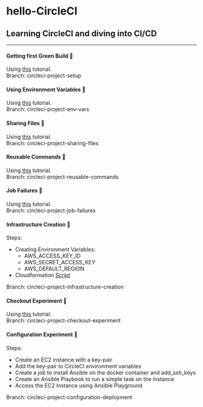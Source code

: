# hello-CircleCI

## Learning CircleCI and diving into CI/CD

---

#### Getting first Green Build  🤙

Using [this](https://circleci.com/docs/2.0/getting-started/) tutorial.\
Branch: circleci-project-setup

#### Using Environment Variables  🤙

Using [this](https://circleci.com/docs/2.0/env-vars/#setting-an-environment-variable-in-a-project) tutorial.\
Branch: circleci-project-env-vars

#### Sharing Files  🤙

Using [this](https://circleci.com/docs/2.0/configuration-reference/#persisttoworkspace) tutorial.\
Branch: circleci-project-sharing-files

#### Reusable Commands  🤙

Using [this](https://circleci.com/docs/2.0/configuration-reference/#commands-requires-version-21) tutorial.\
Branch: circleci-project-reusable-commands

#### Job Failures 🤙

Using [this](https://circleci.com/docs/2.0/configuration-reference/#example) tutorial.\
Branch: circleci-project-job-failures

#### Infrastructure Creation  🤙

Steps:

- Creating Environment Variables:
  - AWS_ACCESS_KEY_ID
  -  AWS_SECRET_ACCESS_KEY
  - AWS_DEFAULT_REGION
- Cloudformation [Script](scripts/template.yml)

Branch: circleci-project-infrastructure-creation

#### Checkout Experiment  🤙

Using [this](https://circleci.com/docs/2.0/configuration-reference/#checkout) tutorial.\
Branch: circleci-project-checkout-experiment


#### Configuration Experiment 🤙

Steps:

- Create an EC2 instance with a key-pair
- Add the key-pair to CircleCI environment variables
- Create a job to install Ansible on the docker container and add_ssh_keys
- Create an Ansible Playbook to run a simple task on the instance
- Access the EC2 Instance using Ansible Playground

Branch: circleci-project-configuration-deployment

